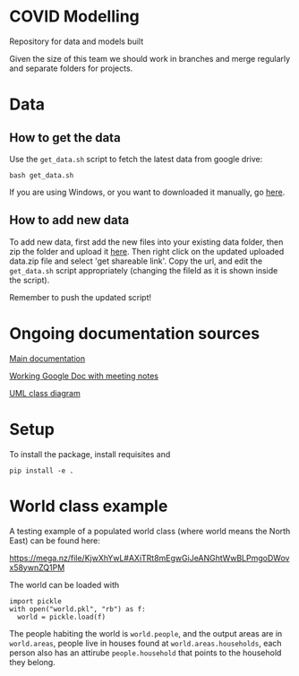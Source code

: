 # COVID Modelling

Repository for data and models built

Given the size of this team we should work in branches and merge regularly and separate folders for projects.

# Data
## How to get the data

Use the ``get_data.sh`` script to fetch the latest data from google drive:

```
bash get_data.sh
```

If you are using Windows, or you want to downloaded it manually, go [here](https://drive.google.com/open?id=1A2rhq8JiCTOqOhUaSgFyIO01vDPnDUGj).

## How to add new data

To add new data, first add the new files into your existing data folder, then zip the folder and upload it [here](https://drive.google.com/open?id=1A2rhq8JiCTOqOhUaSgFyIO01vDPnDUGj). Then right click on the updated uploaded data.zip file and select 'get shareable link'. Copy the url, and edit the ``get_data.sh`` script appropriately (changing the fileId as it is shown inside the script). 

Remember to push the updated script!

# Ongoing documentation sources

[Main documentation](https://josephpb.github.io/covidmodelling)

[Working Google Doc with meeting notes](https://docs.google.com/document/d/1EwwHZ0s3uVWmkEdhiw94cqrhfoLsTu_Pay2H11LjVOw/edit)<br>

[UML class diagram](https://drive.google.com/file/d/1YMUAePtUvx1xLVObjnz1n5IkDfJOkmD8/view)



# Setup

To install the package, install requisites and

``pip install -e .``


# World class example

A testing example of a populated world class (where world means the North East) can be found here:

https://mega.nz/file/KjwXhYwL#AXiTRt8mEgwGiJeANGhtWwBLPmgoDWovx58ywnZQ1PM

The world can be loaded with

```
import pickle
with open("world.pkl", "rb") as f:
  world = pickle.load(f)
```

The people habiting the world is ``world.people``, and the output areas are in ``world.areas``, people live in houses found at ``world.areas.households``, each person also has an attirube ``people.household`` that points to the household they belong.
